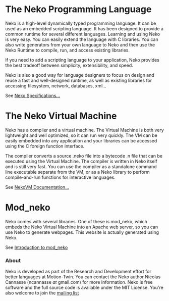 <div class="col-3">
<h1>The Neko Programming Language</h1>

Neko is a high-level dynamically typed programming language. It can be used as an embedded scripting language. It has been designed to provide a common runtime for several different languages. Learning and using Neko is very easy. You can easily extend the language with C libraries. You can also write generators from your own language to Neko and then use the Neko Runtime to compile, run, and access existing libraries.

If you need to add a scripting language to your application, Neko provides the best tradeoff between simplicity, extensibility, and speed.

Neko is also a good way for language designers to focus on design and reuse a fast and well-designed runtime, as well as existing libraries for accessing filesystem, network, databases, xml...

See <a href="/specs">Neko Specifications...</a>

</div><div class="col-3">

<h1>The Neko Virtual Machine</h1>

Neko has a compiler and a virtual machine. The Virtual Machine is both very lightweight and well optimized, so it can run very quickly. The VM can be easily embedded into any application and your libraries can be accessed using the C foreign function interface.

The compiler converts a source .neko file into a bytecode .n file that can be executed using the Virtual Machine. The compiler is written in Neko itself and is still very fast. You can use the compiler as a standalone command line executable separate from the VM, or as a Neko library to perform compile-and-run functions for interactive languages.

See <a href="/doc/vm">NekoVM Documentation...</a>

</div><div class="col-3">
<h1>Mod_neko</h1>

Neko comes with several libraries. One of these is mod_neko, which embeds the Neko Virtual Machine into an Apache web server, so you can use Neko to generate webpages. This website is actually generated using Neko.

See <a href="/doc/mod_neko">Introduction to mod_neko</a>

</div>

<h3>About</h3>

Neko is developed as part of the Research and Development effort for better languages at Motion-Twin. You can contact the Neko author Nicolas Cannasse (ncannasse _at_ gmail.com) for more information. Neko is free software and the full source code is available under the MIT License. You're also welcome to join the <a href="/ml">mailing list</a>
